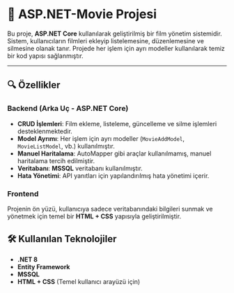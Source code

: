 # 🎥 ASP.NET-Movie Projesi

Bu proje, **ASP.NET Core** kullanılarak geliştirilmiş bir film yönetim sistemidir. Sistem, kullanıcıların filmleri ekleyip listelemesine, düzenlemesine ve silmesine olanak tanır. Projede her işlem için ayrı modeller kullanılarak temiz bir kod yapısı sağlanmıştır.

----------

## 🔍 Özellikler

### Backend (Arka Uç - ASP.NET Core)

-   **CRUD İşlemleri**: Film ekleme, listeleme, güncelleme ve silme işlemleri desteklenmektedir.
-   **Model Ayrımı**: Her işlem için ayrı modeller (`MovieAddModel`, `MovieListModel`, vb.) kullanılmıştır.
-   **Manuel Haritalama**: AutoMapper gibi araçlar kullanılmamış, manuel haritalama tercih edilmiştir.
-   **Veritabanı**: **MSSQL** veritabanı kullanılmıştır.
-   **Hata Yönetimi**: API yanıtları için yapılandırılmış hata yönetimi içerir.

### Frontend

Projenin ön yüzü, kullanıcıya sadece veritabanındaki bilgileri sunmak ve yönetmek için temel bir **HTML + CSS** yapısıyla geliştirilmiştir.


## 🛠️ Kullanılan Teknolojiler

-   **.NET 8**
-   **Entity Framework**
-   **MSSQL**
-   **HTML + CSS** (Temel kullanıcı arayüzü için)
